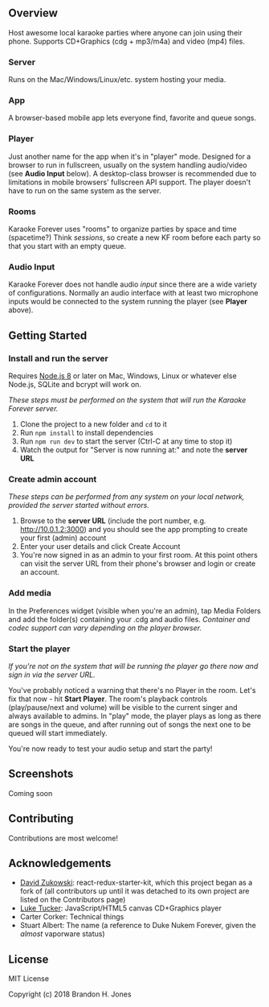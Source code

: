 ## Overview

Host awesome local karaoke parties where anyone can join using their phone. Supports CD+Graphics (cdg + mp3/m4a) and video (mp4) files.

### Server

Runs on the Mac/Windows/Linux/etc. system hosting your media.

### App

A browser-based mobile app lets everyone find, favorite and queue songs.

### Player

Just another name for the app when it's in "player" mode. Designed for a browser to run in fullscreen, usually on the system handling audio/video (see **Audio Input** below). A desktop-class browser is recommended due to limitations in mobile browsers' fullscreen API support. The player doesn't have to run on the same system as the server.

### Rooms

Karaoke Forever uses "rooms" to organize parties by space and time (spacetime?) Think *sessions*, so create a new KF room before each party so that you start with an empty queue.

### Audio Input

Karaoke Forever does not handle audio *input* since there are a wide variety of configurations. Normally an audio interface with at least two microphone inputs would be connected to the system running the player (see **Player** above).

## Getting Started

### Install and run the server ###

Requires [Node.js 8](https://nodejs.org/en/) or later on Mac, Windows, Linux or whatever else Node.js, SQLite and bcrypt will work on.

*These steps must be performed on the system that will run the Karaoke Forever server.*

1. Clone the project to a new folder and `cd` to it
2. Run `npm install` to install dependencies
3. Run `npm run dev` to start the server (Ctrl-C at any time to stop it)
4. Watch the output for "Server is now running at:" and note the **server URL**

### Create admin account ###

*These steps can be performed from any system on your local network, provided the server started without errors.*

1. Browse to the **server URL** (include the port number, e.g. http://10.0.1.2:3000) and you should see the app prompting to create your first (admin) account
2. Enter your user details and click Create Account
3. You're now signed in as an admin to your first room. At this point others can visit the server URL from their phone's browser and login or create an account.

### Add media ###

In the Preferences widget (visible when you're an admin), tap Media Folders and add the folder(s) containing your .cdg and audio files. *Container and codec support can vary depending on the player browser.*

### Start the player ###

*If you're not on the system that will be running the player go there now and sign in via the server URL.*

You've probably noticed a warning that there's no Player in the room. Let's fix that now - hit **Start Player**. The room's playback controls (play/pause/next and volume) will be visible to the current singer and always available to admins. In "play" mode, the player plays as long as there are songs in the queue, and after running out of songs the next one to be queued will start immediately.

You're now ready to test your audio setup and start the party!

## Screenshots

Coming soon

## Contributing

Contributions are most welcome!

## Acknowledgements

- [David Zukowski](https://zuko.me): react-redux-starter-kit, which this project began as a fork of (all contributors up until it was detached to its own project are listed on the Contributors page)
- [Luke Tucker](https://github.com/ltucker/): JavaScript/HTML5 canvas CD+Graphics player
- Carter Corker: Technical things
- Stuart Albert: The name (a reference to Duke Nukem Forever, given the *almost* vaporware status)

## License

MIT License

Copyright (c) 2018 Brandon H. Jones
